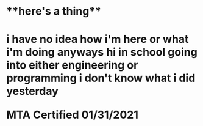 <h1>**here's a thing**<h1>
  
i have no idea how i'm here or what i'm doing
anyways hi
in school
going into either engineering or programming
i don't know what i did yesterday

MTA Certified 01/31/2021

<!---
Garfield2875/Garfield2875 is a ✨ special ✨ repository because its `README.md` (this file) appears on your GitHub profile.
You can click the Preview link to take a look at your changes.
--->
